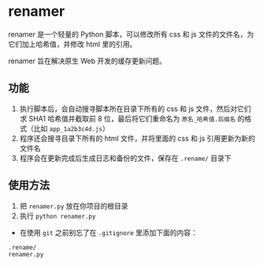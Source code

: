 # renamer

renamer 是一个轻量的 Python 脚本，可以修改所有 css 和 js 文件的文件名，为它们加上哈希值，并修改 html 里的引用。

renamer 旨在解决原生 Web 开发的缓存更新问题。

## 功能

1. 执行脚本后，会自动搜寻脚本所在目录下所有的 css 和 js 文件，然后对它们求 SHA1 哈希值并截取前 8 位，最后将它们重命名为 `原名_哈希值.后缀名` 的格式（比如 `app_1a2b3c4d.js`）
2. 程序还会搜寻目录下所有的 html 文件，并将里面的 css 和 js 引用更新为新的文件名
3. 程序会在更新完成后生成日志和备份的文件，保存在 `.rename/` 目录下

## 使用方法

1. 把 `renamer.py` 放在你项目的根目录
2. 执行 `python renamer.py`

* 在使用 `git` 之前别忘了在 `.gitignore` 里添加下面的内容：

```text
.rename/
renamer.py
```